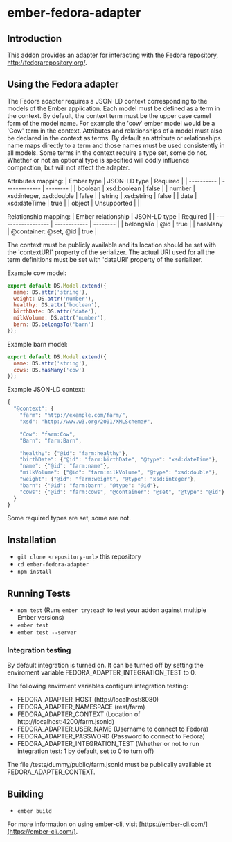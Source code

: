 # ember-fedora-adapter

## Introduction

This addon provides an adapter for interacting with the Fedora repository, http://fedorarepository.org/.

## Using the Fedora adapter

The Fedora adapter requires a JSON-LD context corresponding to the models of the Ember application.
Each model must be defined as a term in the context. By default, the context term must be the upper case camel form of the model name.
For example the 'cow' ember model would be a 'Cow' term in the context. Attributes and relationships of a model must also be declared
in the context as terms. By default an attribute or relationships name maps directly to a term and those names
must be used consistently in all models. Some terms in the context require a type set, some do not. Whether or not an optional type is specified will
oddly influence compaction, but will not affect the adapter.


Attributes mapping:
| Ember type | JSON-LD type             | Required |
| ---------- | -------------            | -------- |
| boolean    | xsd:boolean              | false    |
| number     | xsd:integer, xsd:double  | false    |
| string     | xsd:string               | false    |
| date       | xsd:dateTime             | true     | 
| object     | Unsupported              |          |

Relationship mapping:
| Ember relationship | JSON-LD type           | Required | 
| ------------------ | ------------           | -------- |
| belongsTo          | @id                    | true     |
| hasMany            | @container: @set, @id  | true     |


The context must be publicly available and its location should be set with the 'contextURI' property of the serializer. The actual URI used for all the
term definitions must be set with 'dataURI' property of the serializer.

Example cow model:
```javascript
export default DS.Model.extend({
  name: DS.attr('string'),
  weight: DS.attr('number'),
  healthy: DS.attr('boolean'),
  birthDate: DS.attr('date'),
  milkVolume: DS.attr('number'),
  barn: DS.belongsTo('barn')
});
```

Example barn model:
```javascript
export default DS.Model.extend({
  name: DS.attr('string'),
  cows: DS.hasMany('cow')
});

```

Example JSON-LD context:
```javascript
{
  "@context": {
    "farm": "http://example.com/farm/",
    "xsd": "http://www.w3.org/2001/XMLSchema#",

    "Cow": "farm:Cow",
    "Barn": "farm:Barn",    

    "healthy": {"@id": "farm:healthy"},
    "birthDate": {"@id": "farm:birthDate", "@type": "xsd:dateTime"},
    "name": {"@id": "farm:name"},
    "milkVolume": {"@id": "farm:milkVolume", "@type": "xsd:double"},    
    "weight": {"@id": "farm:weight", "@type": "xsd:integer"},
    "barn": {"@id": "farm:barn", "@type": "@id"},    
    "cows": {"@id": "farm:cows", "@container": "@set", "@type": "@id"}
  }
}

```

Some required types are set, some are not.

## Installation

* `git clone <repository-url>` this repository
* `cd ember-fedora-adapter`
* `npm install`


## Running Tests

* `npm test` (Runs `ember try:each` to test your addon against multiple Ember versions)
* `ember test`
* `ember test --server`

### Integration testing

By default integration is turned on. It can be turned off by setting the enviroment variable FEDORA_ADAPTER_INTEGRATION_TEST to 0.

The following envirment variables configure integration testing:
* FEDORA_ADAPTER_HOST       (http://localhost:8080)
* FEDORA_ADAPTER_NAMESPACE  (rest/farm)
* FEDORA_ADAPTER_CONTEXT    (Location of http://localhost:4200/farm.jsonld)
* FEDORA_ADAPTER_USER_NAME  (Username to connect to Fedora)
* FEDORA_ADAPTER_PASSWORD   (Password to connect to Fedora)
* FEDORA_ADAPTER_INTEGRATION_TEST (Whether or not to run integration test: 1 by default, set to 0 to turn off)

The file /tests/dummy/public/farm.jsonld must be publically available at FEDORA_ADAPTER_CONTEXT.

## Building

* `ember build`

For more information on using ember-cli, visit [https://ember-cli.com/](https://ember-cli.com/).

